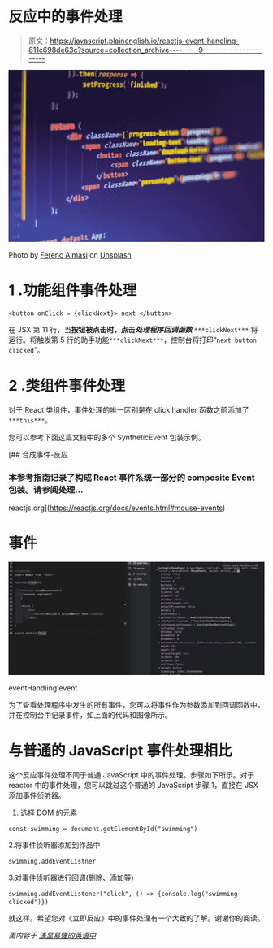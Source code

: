 # 反应中的事件处理

> 原文：<https://javascript.plainenglish.io/reactjs-event-handling-811c698de63c?source=collection_archive---------9----------------------->

![](img/c53d5f641940d02d165ff07cb5a2baec.png)

Photo by [Ferenc Almasi](https://unsplash.com/@flowforfrank?utm_source=medium&utm_medium=referral) on [Unsplash](https://unsplash.com?utm_source=medium&utm_medium=referral)

# **1 .功能组件事件处理**

```
<button onClick = {clickNext}> next </button>
```

在 JSX 第 11 行，当**按钮被点击时，点击*处理程序回调函数*** `***clickNext***` 将运行。将触发第 5 行的助手功能`***clickNext***`，控制台将打印“`next button clicked`”。

# **2 .类组件事件处理**

对于 React 类组件，事件处理的唯一区别是在 click handler 函数之前添加了 `***this***`。

您可以参考下面这篇文档中的多个 SyntheticEvent 包装示例。

[](https://reactjs.org/docs/events.html#mouse-events) [## 合成事件-反应

### 本参考指南记录了构成 React 事件系统一部分的 composite Event 包装。请参阅处理…

reactjs.org](https://reactjs.org/docs/events.html#mouse-events) 

# 事件

![](img/2c64b9e1d6391e3c2271ebfd26690632.png)

eventHandling event

为了查看处理程序中发生的所有事件，您可以将事件作为参数添加到回调函数中，并在控制台中记录事件，如上面的代码和图像所示。

# 与普通的 JavaScript 事件处理相比

这个反应事件处理不同于普通 JavaScript 中的事件处理。步骤如下所示。对于 reactor 中的事件处理，您可以跳过这个普通的 JavaScript 步骤 1，直接在 JSX 添加事件侦听器。

1.  选择 DOM 的元素

```
const swimming = document.getElementById("swimming")
```

2.将事件侦听器添加到作品中

```
swimming.addEventListner
```

3.对事件侦听器进行回调(删除、添加等)

```
swimming.addEventListener("click", () => {console.log("swimming clicked")})
```

就这样。希望您对《立即反应》中的事件处理有一个大致的了解。谢谢你的阅读。

*更内容于* [*浅显易懂的英语中*](http://plainenglish.io/)